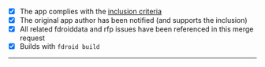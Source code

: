 * [x] The app complies with the [inclusion criteria](https://f-droid.org/wiki/page/Inclusion_Policy)
* [x] The original app author has been notified (and supports the inclusion)
* [x] All related fdroiddata and rfp issues have been referenced in this merge request
* [x] Builds with `fdroid build`

---------------------

